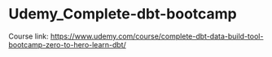 # Udemy_Complete-dbt-bootcamp
Course link: https://www.udemy.com/course/complete-dbt-data-build-tool-bootcamp-zero-to-hero-learn-dbt/
